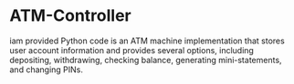 # ATM-Controller
iam provided Python code is an ATM machine implementation that stores user account information and provides several options, including depositing, withdrawing, checking balance, generating mini-statements, and changing PINs. 
